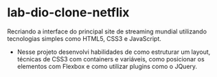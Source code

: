 # lab-dio-clone-netflix
Recriando a interface do principal site de streaming mundial utilizando tecnologias simples como HTML5, CSS3 e JavaScript. 
*  Nesse projeto desenvolvi habilidades de como estruturar um layout, técnicas de CSS3 com containers e variáveis, como posicionar os elementos com Flexbox e como utilizar plugins como o JQuery.
